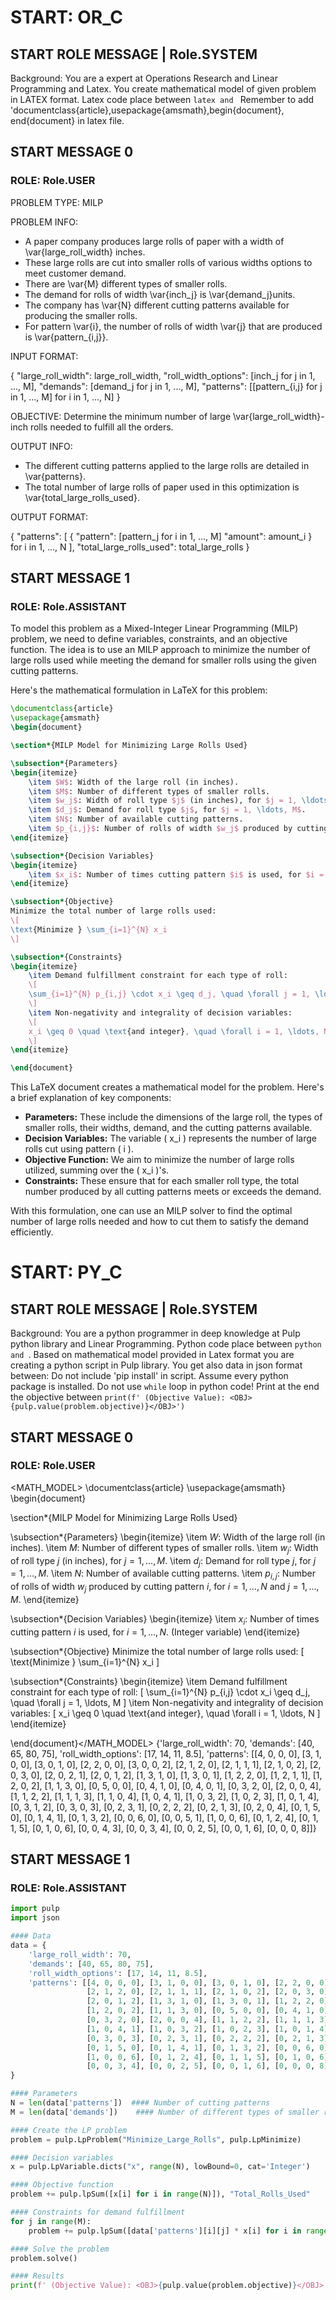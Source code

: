 # START: OR_C 
## START ROLE MESSAGE | Role.SYSTEM 
Background: You are a expert at Operations Research and Linear Programming and Latex. You create mathematical model of given problem in LATEX format. Latex code place between ```latex and ``` Remember to add 'documentclass{article},usepackage{amsmath},begin{document}, end{document} in latex file. 
## START MESSAGE 0 
### ROLE: Role.USER
<DESCRIPTION>
PROBLEM TYPE: MILP

PROBLEM INFO:

- A paper company produces large rolls of paper with a width of \var{large_roll_width} inches.
- These large rolls are cut into smaller rolls of various widths options to meet customer demand.
- There are \var{M} different types of smaller rolls.
- The demand for rolls of width \var{inch_j} ​is \var{demand_j}​ units.
- The company has \var{N} different cutting patterns available for producing the smaller rolls.
- For pattern \var{i}, the number of rolls of width \var{j} that are produced is \var{pattern_{i,j}}.

INPUT FORMAT: 

{
    "large_roll_width": large_roll_width,
    "roll_width_options": [inch_j for j in 1, ..., M],
    "demands": [demand_j for j in 1, ..., M],
    "patterns": [[pattern_{i,j} for j in 1, ..., M] for i in 1, ..., N]
}

OBJECTIVE: Determine the minimum number of large \var{large_roll_width}-inch rolls needed to fulfill all the orders.

OUTPUT INFO:

- The different cutting patterns applied to the large rolls are detailed in \var{patterns}.
- The total number of large rolls of paper used in this optimization is \var{total_large_rolls_used}.

OUTPUT FORMAT:

{
    "patterns": [
        {
         "pattern": [pattern_j for i in 1, ..., M]
         "amount": amount_i
        }
        for i in 1, ..., N
    ],
    "total_large_rolls_used": total_large_rolls
}
</DESCRIPTION>


## START MESSAGE 1 
### ROLE: Role.ASSISTANT
To model this problem as a Mixed-Integer Linear Programming (MILP) problem, we need to define variables, constraints, and an objective function. The idea is to use an MILP approach to minimize the number of large rolls used while meeting the demand for smaller rolls using the given cutting patterns.

Here's the mathematical formulation in LaTeX for this problem:

```latex
\documentclass{article}
\usepackage{amsmath}
\begin{document}

\section*{MILP Model for Minimizing Large Rolls Used}

\subsection*{Parameters}
\begin{itemize}
    \item $W$: Width of the large roll (in inches).
    \item $M$: Number of different types of smaller rolls.
    \item $w_j$: Width of roll type $j$ (in inches), for $j = 1, \ldots, M$.
    \item $d_j$: Demand for roll type $j$, for $j = 1, \ldots, M$.
    \item $N$: Number of available cutting patterns.
    \item $p_{i,j}$: Number of rolls of width $w_j$ produced by cutting pattern $i$, for $i = 1, \ldots, N$ and $j = 1, \ldots, M$.
\end{itemize}

\subsection*{Decision Variables}
\begin{itemize}
    \item $x_i$: Number of times cutting pattern $i$ is used, for $i = 1, \ldots, N$. (Integer variable)
\end{itemize}

\subsection*{Objective}
Minimize the total number of large rolls used:
\[
\text{Minimize } \sum_{i=1}^{N} x_i
\]

\subsection*{Constraints}
\begin{itemize}
    \item Demand fulfillment constraint for each type of roll:
    \[
    \sum_{i=1}^{N} p_{i,j} \cdot x_i \geq d_j, \quad \forall j = 1, \ldots, M
    \]
    \item Non-negativity and integrality of decision variables:
    \[
    x_i \geq 0 \quad \text{and integer}, \quad \forall i = 1, \ldots, N
    \]
\end{itemize}

\end{document}
```

This LaTeX document creates a mathematical model for the problem. Here's a brief explanation of key components:

- **Parameters:** These include the dimensions of the large roll, the types of smaller rolls, their widths, demand, and the cutting patterns available.
- **Decision Variables:** The variable \( x_i \) represents the number of large rolls cut using pattern \( i \).
- **Objective Function:** We aim to minimize the number of large rolls utilized, summing over the \( x_i \)'s.
- **Constraints:** These ensure that for each smaller roll type, the total number produced by all cutting patterns meets or exceeds the demand.

With this formulation, one can use an MILP solver to find the optimal number of large rolls needed and how to cut them to satisfy the demand efficiently.

# START: PY_C 
## START ROLE MESSAGE | Role.SYSTEM 
Background: You are a python programmer in deep knowledge at Pulp python library and Linear Programming. Python code place between ```python and ```. Based on mathematical model provided in Latex format you are creating a python script in Pulp library. You get also data in json format between: <DATA></DATA> Do not include 'pip install' in script. Assume every python package is installed. Do not use `while` loop in python code! Print at the end the objective between <OBJ></OBJ> `print(f' (Objective Value): <OBJ>{pulp.value(problem.objective)}</OBJ>')` 
## START MESSAGE 0 
### ROLE: Role.USER
<MATH_MODEL>
\documentclass{article}
\usepackage{amsmath}
\begin{document}

\section*{MILP Model for Minimizing Large Rolls Used}

\subsection*{Parameters}
\begin{itemize}
    \item $W$: Width of the large roll (in inches).
    \item $M$: Number of different types of smaller rolls.
    \item $w_j$: Width of roll type $j$ (in inches), for $j = 1, \ldots, M$.
    \item $d_j$: Demand for roll type $j$, for $j = 1, \ldots, M$.
    \item $N$: Number of available cutting patterns.
    \item $p_{i,j}$: Number of rolls of width $w_j$ produced by cutting pattern $i$, for $i = 1, \ldots, N$ and $j = 1, \ldots, M$.
\end{itemize}

\subsection*{Decision Variables}
\begin{itemize}
    \item $x_i$: Number of times cutting pattern $i$ is used, for $i = 1, \ldots, N$. (Integer variable)
\end{itemize}

\subsection*{Objective}
Minimize the total number of large rolls used:
\[
\text{Minimize } \sum_{i=1}^{N} x_i
\]

\subsection*{Constraints}
\begin{itemize}
    \item Demand fulfillment constraint for each type of roll:
    \[
    \sum_{i=1}^{N} p_{i,j} \cdot x_i \geq d_j, \quad \forall j = 1, \ldots, M
    \]
    \item Non-negativity and integrality of decision variables:
    \[
    x_i \geq 0 \quad \text{and integer}, \quad \forall i = 1, \ldots, N
    \]
\end{itemize}

\end{document}</MATH_MODEL>
<DATA>
{'large_roll_width': 70, 'demands': [40, 65, 80, 75], 'roll_width_options': [17, 14, 11, 8.5], 'patterns': [[4, 0, 0, 0], [3, 1, 0, 0], [3, 0, 1, 0], [2, 2, 0, 0], [3, 0, 0, 2], [2, 1, 2, 0], [2, 1, 1, 1], [2, 1, 0, 2], [2, 0, 3, 0], [2, 0, 2, 1], [2, 0, 1, 2], [1, 3, 1, 0], [1, 3, 0, 1], [1, 2, 2, 0], [1, 2, 1, 1], [1, 2, 0, 2], [1, 1, 3, 0], [0, 5, 0, 0], [0, 4, 1, 0], [0, 4, 0, 1], [0, 3, 2, 0], [2, 0, 0, 4], [1, 1, 2, 2], [1, 1, 1, 3], [1, 1, 0, 4], [1, 0, 4, 1], [1, 0, 3, 2], [1, 0, 2, 3], [1, 0, 1, 4], [0, 3, 1, 2], [0, 3, 0, 3], [0, 2, 3, 1], [0, 2, 2, 2], [0, 2, 1, 3], [0, 2, 0, 4], [0, 1, 5, 0], [0, 1, 4, 1], [0, 1, 3, 2], [0, 0, 6, 0], [0, 0, 5, 1], [1, 0, 0, 6], [0, 1, 2, 4], [0, 1, 1, 5], [0, 1, 0, 6], [0, 0, 4, 3], [0, 0, 3, 4], [0, 0, 2, 5], [0, 0, 1, 6], [0, 0, 0, 8]]}</DATA>


## START MESSAGE 1 
### ROLE: Role.ASSISTANT
```python
import pulp
import json

#### Data
data = {
    'large_roll_width': 70,
    'demands': [40, 65, 80, 75],
    'roll_width_options': [17, 14, 11, 8.5],
    'patterns': [[4, 0, 0, 0], [3, 1, 0, 0], [3, 0, 1, 0], [2, 2, 0, 0], [3, 0, 0, 2],
                 [2, 1, 2, 0], [2, 1, 1, 1], [2, 1, 0, 2], [2, 0, 3, 0], [2, 0, 2, 1],
                 [2, 0, 1, 2], [1, 3, 1, 0], [1, 3, 0, 1], [1, 2, 2, 0], [1, 2, 1, 1],
                 [1, 2, 0, 2], [1, 1, 3, 0], [0, 5, 0, 0], [0, 4, 1, 0], [0, 4, 0, 1],
                 [0, 3, 2, 0], [2, 0, 0, 4], [1, 1, 2, 2], [1, 1, 1, 3], [1, 1, 0, 4],
                 [1, 0, 4, 1], [1, 0, 3, 2], [1, 0, 2, 3], [1, 0, 1, 4], [0, 3, 1, 2],
                 [0, 3, 0, 3], [0, 2, 3, 1], [0, 2, 2, 2], [0, 2, 1, 3], [0, 2, 0, 4],
                 [0, 1, 5, 0], [0, 1, 4, 1], [0, 1, 3, 2], [0, 0, 6, 0], [0, 0, 5, 1],
                 [1, 0, 0, 6], [0, 1, 2, 4], [0, 1, 1, 5], [0, 1, 0, 6], [0, 0, 4, 3],
                 [0, 0, 3, 4], [0, 0, 2, 5], [0, 0, 1, 6], [0, 0, 0, 8]]
}

#### Parameters
N = len(data['patterns'])  #### Number of cutting patterns
M = len(data['demands'])    #### Number of different types of smaller rolls

#### Create the LP problem
problem = pulp.LpProblem("Minimize_Large_Rolls", pulp.LpMinimize)

#### Decision variables
x = pulp.LpVariable.dicts("x", range(N), lowBound=0, cat='Integer')

#### Objective function
problem += pulp.lpSum([x[i] for i in range(N)]), "Total_Rolls_Used"

#### Constraints for demand fulfillment
for j in range(M):
    problem += pulp.lpSum([data['patterns'][i][j] * x[i] for i in range(N)]) >= data['demands'][j], f"Demand_Constraint_{j+1}"

#### Solve the problem
problem.solve()

#### Results
print(f' (Objective Value): <OBJ>{pulp.value(problem.objective)}</OBJ>')
```

